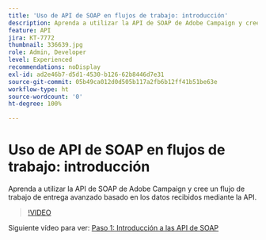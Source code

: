 ```yaml
---
title: 'Uso de API de SOAP en flujos de trabajo: introducción'
description: Aprenda a utilizar la API de SOAP de Adobe Campaign y cree un flujo de trabajo de entrega avanzado basado en los datos recibidos mediante la API.
feature: API
jira: KT-7772
thumbnail: 336639.jpg
role: Admin, Developer
level: Experienced
recommendations: noDisplay
exl-id: ad2e46b7-d5d1-4530-b126-62b8446d7e31
source-git-commit: 05b49ca012d0d505b117a2fb6b12ff41b51be63e
workflow-type: ht
source-wordcount: '0'
ht-degree: 100%

---
```


# Uso de API de SOAP en flujos de trabajo: introducción

Aprenda a utilizar la API de SOAP de Adobe Campaign y cree un flujo de trabajo de entrega avanzado basado en los datos recibidos mediante la API.

>[!VIDEO](https://video.tv.adobe.com/v/336639?quality=12&learn=on)

Siguiente vídeo para ver: [Paso 1: Introducción a las API de SOAP](/help/tutorial-use-soap-apis/get-started-with-soap-apis.md)

